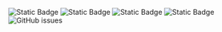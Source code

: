 ![Static Badge](https://img.shields.io/badge/blacklists-61-000000) ![Static Badge](https://img.shields.io/badge/blacklisted-2981241-cc0000) ![Static Badge](https://img.shields.io/badge/whitelisted-2254-00CC00) ![Static Badge](https://img.shields.io/badge/streaming_blacklist-28107-000000) ![GitHub issues](https://img.shields.io/github/issues/fabriziosalmi/blacklists)
